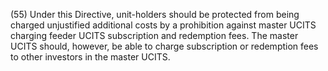 (55) Under this Directive, unit-holders should be protected from being charged unjustified additional costs by a prohibition against master UCITS charging feeder UCITS subscription and redemption fees. The master UCITS should, however, be able to charge subscription or redemption fees to other investors in the master UCITS.